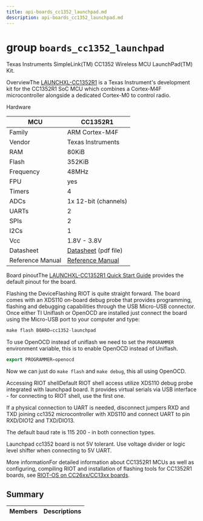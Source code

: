 ```yaml
---
title: api-boards_cc1352_launchpad.md
description: api-boards_cc1352_launchpad.md
---
```

# group `boards_cc1352_launchpad` 

Texas Instruments SimpleLink(TM) CC1352 Wireless MCU LaunchPad(TM) Kit.

OverviewThe [LAUNCHXL-CC1352R1](https://www.ti.com/tool/LAUNCHXL-CC1352R1) is a Texas Instrument's development kit for the CC1352R1 SoC MCU which combines a Cortex-M4F microcontroller alongside a dedicated Cortex-M0 to control radio.

Hardware

MCU   |CC1352R1
--------- | ---------
Family   |ARM Cortex-M4F
Vendor   |Texas Instruments
RAM   |80KiB
Flash   |352KiB
Frequency   |48MHz
FPU   |yes
Timers   |4
ADCs   |1x 12-bit (channels)
UARTs   |2
SPIs   |2
I2Cs   |1
Vcc   |1.8V - 3.8V
Datasheet   |[Datasheet](http://www.ti.com/lit/ds/symlink/cc1352r.pdf) (pdf file)
Reference Manual   |[Reference Manual](http://www.ti.com/lit/ug/swcu185d/swcu185d.pdf)

Board pinoutThe [LAUNCHXL-CC1352R1 Quick Start Guide](https://www.ti.com/lit/ml/swru525e/swru525e.pdf) provides the default pinout for the board.

Flashing the DeviceFlashing RIOT is quite straight forward. The board comes with an XDS110 on-board debug probe that provides programming, flashing and debugging capabilities through the USB Micro-USB connector. Once either TI Uniflash or OpenOCD are installed just connect the board using the Micro-USB port to your computer and type:

```cpp
make flash BOARD=cc1352-launchpad
```

To use OpenOCD instead of uniflash we need to set the `PROGRAMMER` environment variable, this is to enable OpenOCD instead of Uniflash.

```cpp
export PROGRAMMER=openocd
```

Now we can just do `make flash` and `make debug`, this all using OpenOCD.

Accessing RIOT shellDefault RIOT shell access utilize XDS110 debug probe integrated with launchpad board. It provides virtual serials via USB interface - for connecting to RIOT shell, use the first one.

If a physical connection to UART is needed, disconnect jumpers RXD and TXD joining cc1352 microcontroller with XDS110 and connect UART to pin RXD/DIO12 and TXD/DIO13.

The default baud rate is 115 200 - in both connection types.

Launchpad cc1352 board is not 5V tolerant. Use voltage divider or logic level shifter when connecting to 5V UART.

More informationFor detailed information about CC1352R1 MCUs as well as configuring, compiling RIOT and installation of flashing tools for CC1352R1 boards, see [RIOT-OS on CC26xx/CC13xx boards](#group__cpu__cc26xx__cc13xx_1cc26xx_cc13xx_riot).

## Summary

 Members                        | Descriptions                                
--------------------------------|---------------------------------------------

